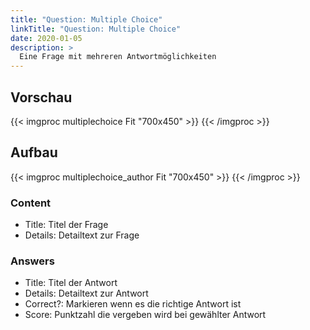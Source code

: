 ```yaml
---
title: "Question: Multiple Choice"
linkTitle: "Question: Multiple Choice"
date: 2020-01-05
description: >
  Eine Frage mit mehreren Antwortmöglichkeiten
---
```


## Vorschau


{{< imgproc multiplechoice Fit "700x450" >}}
{{< /imgproc >}}


## Aufbau

{{< imgproc multiplechoice_author Fit "700x450" >}}
{{< /imgproc >}}


### Content

- Title: Titel der Frage
- Details: Detailtext zur Frage

### Answers

- Title: Titel der Antwort
- Details: Detailtext zur Antwort
- Correct?: Markieren wenn es die richtige Antwort ist
- Score: Punktzahl die vergeben wird bei gewählter Antwort 

